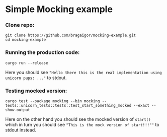 # Simple Mocking example

### Clone repo:
```
git clone https://github.com/bragaigor/mocking-example.git
cd mocking-example
```

### Running the production code:
```
cargo run --release
```
Here you should see `"Hello there this is the real implementation using unicorn pups: ..."` to stdout.

### Testing mocked version:
```
cargo test --package mocking --bin mocking -- tests::unicorn_tests::tests::test_start_something_mocked --exact --show-output 
```
Here on the other hand you should see the mocked version of `start()` which in turn you should see `"This is the mock version of start!!!""` to stdout instead.
